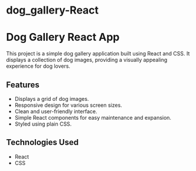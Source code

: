 # dog_gallery-React
# Dog Gallery React App
This project is a simple dog gallery application built using React and CSS. It displays a collection of dog images, providing a visually appealing experience for dog lovers.
## Features
-   Displays a grid of dog images.
-   Responsive design for various screen sizes.
-   Clean and user-friendly interface.
-   Simple React components for easy maintenance and expansion.
-   Styled using plain CSS.
## Technologies Used
-   React
-   CSS
